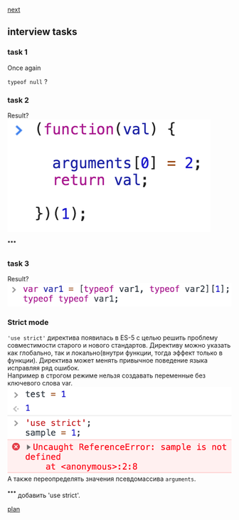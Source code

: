 <a href="02.md">next</a>

<h2>interview tasks</h2>

<h3>task 1</h3>
<div>
Once again

<code>typeof null</code> ?
</div>

<h3>task 2</h3>
<div>
Result?

<br>
<img src="media/01-1.png">

<sup><strong>***</strong></sup>
</div>

<h3>task 3</h3>
<div>
Result?

<br/>
<img src="media/01-3.png">

</div>

<h3>Strict mode</h3>

<div>
<code>'use strict'</code> директива появилась в ES-5 с целью решить проблему совместимости старого и нового стандартов.
Директиву можно указать как глобально, так и локально(внутри функции, тогда эффект только в функции). Директива может менять привычное поведение языка исправляя ряд ошибок.

<br>
Например в строгом режиме нельзя создавать переменные без ключевого слова var.

<br>
<img src="media/01-2.png">

<br>
А также переопределять значения псевдомассива <code>arguments</code>.

</div>

<br/>


<div class="footer">
<sup><strong>***</strong></sup> добавить 'use strict'.
</div>

<a href="00.md">plan</a>
